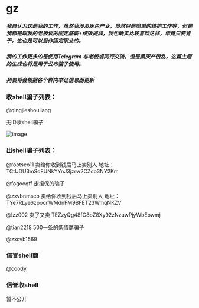 # gz

##### 我自认为这是我的工作，虽然我涉及灰色产业，虽然只是简单的维护工作等，但是我都是跟我的老板谈的固定底薪+绩效提成，我也确实比较喜欢这样，毕竟只要肯干，这也是可以当作固定职业的。
##### 我的工作更多的是使用Telegram 与老板或同行交流，但是黑灰产很乱，这篇主题的生成也将是用于公布骗子使用。
##### 列表将会根据各个群内举证信息而更新

### 收shell骗子列表：
@qingjieshouliang

无ID收shell骗子

![image](https://github.com/hcsmall/gz/assets/139908133/6ad2bcc2-dbef-4a14-83fd-3bc3815498c7)



### 出shell骗子列表：
@rootseo11  卖给你收到钱后马上卖别人    地址：TCtUDU3mSdFUNkYYnJ3jzrw2CZcb3NY2Km

@fogoogff   走担保的骗子

@zxvbnmseo   卖给你收到钱后马上卖别人  地址：TYe7RLye6zpocnWMdnFM9BFET23WmqNKZV

@lzz002   卖了又卖  TEZzyQg48fG8bZ8Xy92zNzuwPjyWbEowmj

@tian2218     500一条的低情商骗子

@zxcvb1569


### 信誉shell商
@coody

### 信誉收shell
暂不公开
